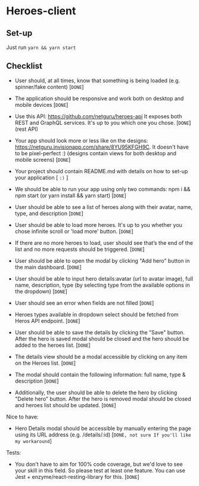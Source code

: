 # Heroes-client

## Set-up
Just run <code>yarn && yarn start</code>

## Checklist
- User should, at all times, know that something is being loaded (e.g. spinner/fake content) [`DONE`]
- The application should be responsive and work both on desktop and mobile devices [`DONE`]
- Use this API: https://github.com/netguru/heroes-api It exposes both REST and GraphQL services. It's up to you which one you chose. [`DONE`](rest API)
- Your app should look more or less like on the designs: https://netguru.invisionapp.com/share/8YU95KFGH9C.  It doesn't have to be pixel-perfect :) (designs contain views for both desktop and mobile screens) [`DONE`]
- Your project should contain README.md with details on how to set-up your application [ `:)` ]
- We should be able to run your app using only two commands: npm i && npm start (or yarn install && yarn start) [`DONE`]

- User should be able to see a list of heroes along with their avatar, name, type, and description [`DONE`]
- User should be able to load more heroes. It's up to you whether you chose infinite scroll or 'load more' button. [`DONE`]
- If there are no more heroes to load, user should see that’s the end of the list and no more requests should be triggered. [`DONE`]

- User should be able to open the modal by clicking "Add hero" button in the main dashboard. [`DONE`]
- User should be able to input hero details:avatar (url to avatar image), full name, description, type (by selecting type from the available options in the dropdown) [`DONE`]
- User should see an error when fields are not filled [`DONE`]
- Heroes types available in dropdown select should be fetched from Heros API endpoint. [`DONE`]
- User should be able to save the details by clicking the "Save" button. After the hero is saved modal should be closed and the hero should be added to the heroes list.  [`DONE`]

- The details view should be a modal accessible by clicking on any item on the Heroes list. [`DONE`]
- The modal should contain the following information: full name, type & description [`DONE`]
- Additionally, the user should be able to delete the hero by clicking "Delete hero" button. After the hero is removed modal should be closed and heroes list should be updated. [`DONE`]

Nice to have:
- Hero Details modal should be accessible by manually entering the page using its URL address (e.g. /details/:id) [`DONE, not sure If you'll like my workaround`]

Tests:
- You don't have to aim for 100% code coverage, but we'd love to see your skill in this field. So please test at least one feature. You can use Jest + enzyme/react-resting-library for this. [`DONE`]